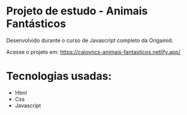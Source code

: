 # Projeto de estudo - Animais Fantásticos

Desenvolvido durante o curso de Javascript completo da Origamid.

Acesse o projeto em: https://caiovncs-animais-fantasticos.netlify.app/

# Tecnologias usadas: 
- Html
- Css
- Javascript
